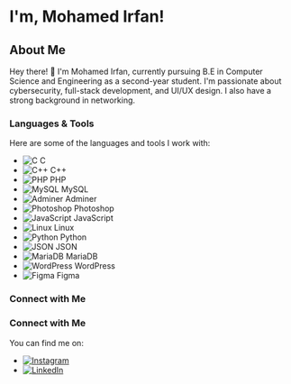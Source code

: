 # I'm, Mohamed Irfan!

## About Me

Hey there! 👋 I'm Mohamed Irfan, currently pursuing B.E in Computer Science and Engineering as a second-year student. I'm passionate about cybersecurity, full-stack development, and UI/UX design. I also have a strong background in networking.

### Languages & Tools

Here are some of the languages and tools I work with:

- ![C](https://img.shields.io/badge/-C-00599C?style=flat-square&logo=C&logoColor=white) C
- ![C++](https://img.shields.io/badge/-C++-00599C?style=flat-square&logo=C%2B%2B&logoColor=white) C++
- ![PHP](https://img.shields.io/badge/-PHP-777BB4?style=flat-square&logo=PHP&logoColor=white) PHP
- ![MySQL](https://img.shields.io/badge/-MySQL-4479A1?style=flat-square&logo=MySQL&logoColor=white) MySQL
- ![Adminer](https://img.shields.io/badge/-Adminer-000000?style=flat-square&logo=Adminer&logoColor=white) Adminer
- ![Photoshop](https://img.shields.io/badge/-Photoshop-31A8FF?style=flat-square&logo=Adobe%20Photoshop&logoColor=white) Photoshop
- ![JavaScript](https://img.shields.io/badge/-JavaScript-F7DF1E?style=flat-square&logo=JavaScript&logoColor=black) JavaScript
- ![Linux](https://img.shields.io/badge/-Linux-FCC624?style=flat-square&logo=Linux&logoColor=black) Linux
- ![Python](https://img.shields.io/badge/-Python-3776AB?style=flat-square&logo=Python&logoColor=white) Python
- ![JSON](https://img.shields.io/badge/-JSON-000000?style=flat-square&logo=JSON&logoColor=white) JSON
- ![MariaDB](https://img.shields.io/badge/-MariaDB-003545?style=flat-square&logo=MariaDB&logoColor=white) MariaDB
- ![WordPress](https://img.shields.io/badge/-WordPress-21759B?style=flat-square&logo=WordPress&logoColor=white) WordPress
- ![Figma](https://img.shields.io/badge/-Figma-F24E1E?style=flat-square&logo=Figma&logoColor=white) Figma

### Connect with Me

### Connect with Me

You can find me on:

- [![Instagram](https://img.shields.io/badge/-Instagram-E4405F?style=flat-square&logo=Instagram&logoColor=white)](https://www.instagram.com/__irf3nz.x_/)
- [![LinkedIn](https://img.shields.io/badge/-LinkedIn-0077B5?style=flat-square&logo=LinkedIn&logoColor=white)](https://www.linkedin.com/in/mohamedirfan03)

